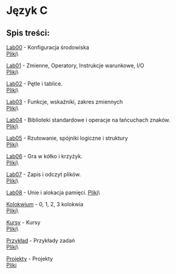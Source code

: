 # Język C

## Spis treści:
[Lab00](LAB00/README.md) - Konfiguracja środowiska\
[Pliki](https://github.com/dawidolko/Programming-C/tree/main/LAB00)\

[Lab01](LAB01/README.md) - Zmienne, Operatory, Instrukcje warunkowe, I/O\
[Pliki](https://github.com/dawidolko/Programming-C/tree/main/LAB01)\

[Lab02](LAB02/README.md) - Pętle i tablice.\
[Pliki](https://github.com/dawidolko/Programming-C/tree/main/LAB02)\

[Lab03](LAB03/README.md) - Funkcje, wskaźniki, zakres zmiennych\
[Pliki](https://github.com/dawidolko/Programming-C/tree/main/LAB03)\

[Lab04](LAB04/README.md) - Biblioteki standardowe i operacje na łańcuchach znaków.\
[Pliki](https://github.com/dawidolko/Programming-C/tree/main/LAB04)\

[Lab05](LAB05/README.md) - Rzutowanie, spójniki logiczne  i struktury\
[Pliki](https://github.com/dawidolko/Programming-C/tree/main/LAB05)\

[Lab06](LAB06/README.md) - Gra w kółko i krzyżyk.\
[Pliki](https://github.com/dawidolko/Programming-C/tree/main/LAB06)\

[Lab07](LAB07/README.md) - Zapis i odczyt plików.\
[Pliki](https://github.com/dawidolko/Programming-C/tree/main/LAB07)\

[Lab08](LAB08/README.md) - Unie i alokacja pamięci.
[Pliki](https://github.com/dawidolko/Programming-C/tree/main/LAB08)\

[Kolokwium](KOLOKWIUM/README.md) - 0, 1, 2, 3 kolokwia\
[Pliki](https://github.com/dawidolko/Programming-C/tree/main/Kolokwium)\

[Kursy](Courses/README.md) - Kursy\
[Pliki](https://github.com/dawidolko/Programming-C/tree/main/courses)\

[Przykład](Example_tasks/README.md) - Przykłady zadań\
[Pliki](https://github.com/dawidolko/Programming-C/tree/main/Example_tasks)\

[Projekty](projects/README.md) - Projekty\
[Pliki](https://github.com/dawidolko/Programming-C/tree/main/projects)
